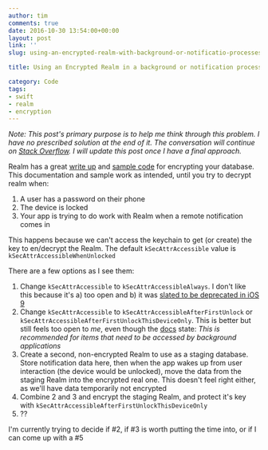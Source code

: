 ```yaml
---
author: tim
comments: true
date: 2016-10-30 13:54:00+00:00
layout: post
link: ''
slug: using-an-encrypted-realm-with-background-or-notificatio-processes

title: Using an Encrypted Realm in a background or notification processes?

category: Code
tags:
- swift
- realm
- encryption
---
```



*Note: This post's primary purpose is to help me think through this problem. I have no prescribed solution at the end of it. The conversation will continue on [Stack Overflow](http://stackoverflow.com/q/40332246/647343 "Stack Overflow"). I will update this post once I have a final approach.* 

Realm has a great [write up](https://realm.io/docs/swift/latest/#encryption "write up") and [sample code](https://github.com/realm/realm-cocoa/blob/master/examples/ios/swift-2.2/Encryption/ViewController.swift "sample code") for encrypting your database. This documentation and sample work as intended, until you try to decrypt realm when:

1. A user has a password on their phone
2. The device is locked
3. Your app is trying to do work with Realm when a remote notification comes in

This happens because we can't access the keychain to get (or create) the key to en/decrypt the Realm. The default ```kSecAttrAccessible``` value is ```kSecAttrAccessibleWhenUnlocked```

There are a few options as I see them: 

1. Change ```kSecAttrAccessible``` to ```kSecAttrAccessibleAlways```. I don't like this because it's a) too open and b) it was [slated to be deprecated in iOS 9](http://stackoverflow.com/questions/32112678/ksecattraccessiblealways-deprecated-in-ios-9#comment53491023_32600761 "slated to be deprecated in iOS 9")
2. Change ```kSecAttrAccessible``` to ```kSecAttrAccessibleAfterFirstUnlock``` or ```kSecAttrAccessibleAfterFirstUnlockThisDeviceOnly```. This is better but still feels too open to *me*, even though the [docs](https://developer.apple.com/reference/security/ksecattraccessibleafterfirstunlockthisdeviceonly "docs") state: *This is recommended for items that need to be accessed by background applications*
3. Create a second, non-encrypted Realm to use as a staging database. Store notification data here, then when the app wakes up from user interaction (the device would be unlocked), move the data from the staging Realm into the encrypted real one. This doesn't feel right either, as we'll have data temporarily not encrypted
4. Combine 2 and 3 and encrypt the staging Realm, and protect it's key with ```kSecAttrAccessibleAfterFirstUnlockThisDeviceOnly```
5. ??

I'm currently trying to decide if #2, if #3 is worth putting the time into, or if I can come up with a #5
